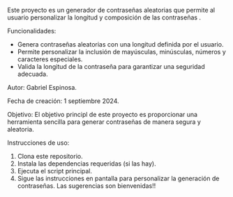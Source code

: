 Este proyecto es un generador de contraseñas aleatorias que permite al usuario personalizar la longitud y composición de las contraseñas .

Funcionalidades: 
* Genera contraseñas aleatorias con una longitud definida por el usuario.
* Permite personalizar la inclusión de mayúsculas, minúsculas, números y caracteres especiales.
* Valida la longitud de la contraseña para garantizar una seguridad adecuada. 

Autor: Gabriel Espinosa. 

Fecha de creación: 1 septiembre 2024.

Objetivo: El objetivo principl de este proyecto es proporcionar una herramienta sencilla para generar contraseñas de manera segura y aleatoria.

Instrucciones de uso:
1. Clona este repositorio.
2. Instala las dependencias requeridas (si las hay).
3. Ejecuta el script principal.
4. Sigue las instrucciones en pantalla para personalizar la generación de contraseñas.
Las sugerencias son bienvenidas!!
